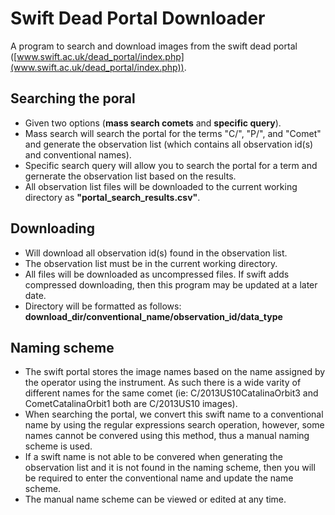# Swift Dead Portal Downloader
A program to search and download images from the swift dead portal ([www.swift.ac.uk/dead_portal/index.php](www.swift.ac.uk/dead_portal/index.php)).  
## Searching the poral 
- Given two options (**mass search comets** and **specific query**). 
- Mass search will search the portal for 
the terms "C/", "P/", and "Comet" and generate the observation list (which contains all observation id(s) and conventional names).  
- Specific search query will allow you to search the portal for a term and gernerate the observation list based on the results.  
- All observation list files will be downloaded to the current working directory as **"portal_search_results.csv"**.    
## Downloading
- Will download all observation id(s) found in the observation list.
- The observation list must be in the current working directory.  
- All files will be downloaded as uncompressed files. If swift adds compressed downloading, then this program may be updated at a later date.
- Directory will be formatted as follows: **download_dir/conventional_name/observation_id/data_type**
## Naming scheme
- The swift portal stores the image names based on the name assigned by the operator using the instrument. 
As such there is a wide varity of different names for the same comet (ie: C/2013US10CatalinaOrbit3 and CometCatalinaOrbit1 
both are C/2013US10 images).
- When searching the portal, we convert this swift name to a conventional name by using the regular expressions search operation,
however, some names cannot be convered using this method, thus a manual naming scheme is used.
- If a swift name is not able to be convered when generating the observation list and it is not found in the naming scheme, then you will
be required to enter the conventional name and update the name scheme.
- The manual name scheme can be viewed or edited at any time.
